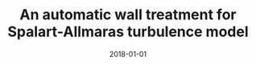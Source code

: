 ---
title: "An automatic wall treatment for Spalart-Allmaras turbulence model"
collection: publications
permalink: /publication/2018-01-01-spalart-allmaras
excerpt: 'A. Assam, N. Narayan Kalkote, V. Sharma, and V. Eswaran'
date: 2018-01-01
venue: 'Journal of Fluids Engineering'
paperurl: 'https://doi.org/10.1115/1.4039087'
---
